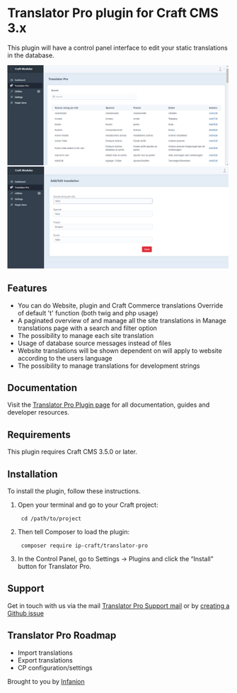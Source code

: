 # Translator Pro plugin for Craft CMS 3.x

This plugin will have a control panel interface to edit your static translations in the database.

<img width="500" src="resources/img/Translator_screen_1.jpg">
<img width="500" src="resources/img/Translator_screen_2.jpg">


## Features

- You can do Website, plugin and Craft Commerce translations
Override of default 't' function (both twig and php usage)
- A paginated overview of and manage all the site translations in Manage translations page with a search and filter option
- The possibility to manage each site translation
- Usage of database source messages instead of files 
- Website translations will be shown dependent on will apply to website according to the users language
- The possibility to manage translations for development strings


## Documentation

Visit the [Translator Pro Plugin page](https://github.com/infanion-plugins/Translator-pro) for all documentation, guides and developer resources.


## Requirements

This plugin requires Craft CMS 3.5.0 or later.


## Installation

To install the plugin, follow these instructions.

1. Open your terminal and go to your Craft project:

        cd /path/to/project

2. Then tell Composer to load the plugin:

        composer require ip-craft/translator-pro

3. In the Control Panel, go to Settings → Plugins and click the “Install” button for Translator Pro.



## Support

Get in touch with us via the mail [Translator Pro Support mail](mailto:support-craftplugins@infanion.com) or by [creating a Github issue](https://github.com/infanion-plugins/Translator-pro/issues)


## Translator Pro Roadmap

- Import translations
- Export translations
- CP configuration/settings

Brought to you by [Infanion](https://www.infanion.com/)
